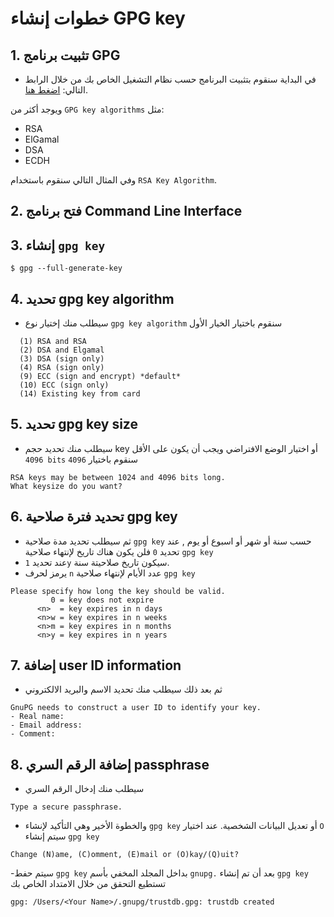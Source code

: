 
# خطوات إنشاء GPG key 

## 1. تثبيت برنامج GPG

- في البداية سنقوم بتثبيت البرنامج حسب نظام التشغيل الخاص بك من خلال الرابط التالي: [اضغط هنا](https://www.gnupg.org/download/).

ويوجد أكثر من `GPG key algorithms` مثل:
- RSA 
- ElGamal 
- DSA
- ECDH

 
وفي المثال التالي سنقوم باستخدام `RSA Key Algorithm`.


## 2. فتح برنامج Command Line Interface


## 3. إنشاء `gpg key`
```
$ gpg --full-generate-key
``` 

## 4. تحديد gpg key algorithm

-  سيطلب منك إختيار نوع `gpg key algorithm` سنقوم باختيار الخيار الأول 
    
    
```
  (1) RSA and RSA
  (2) DSA and Elgamal
  (3) DSA (sign only)
  (4) RSA (sign only)
  (9) ECC (sign and encrypt) *default*
  (10) ECC (sign only)
  (14) Existing key from card
  ```
  
  ## 5. تحديد gpg key size

- سيطلب منك تحديد حجم key أو اختيار الوضع الافتراضي ويجب أن يكون على الأقل `4096 bits` سنقوم باختيار `4096`

```
RSA keys may be between 1024 and 4096 bits long.
What keysize do you want? 
```

  ## 6. تحديد فترة صلاحية gpg key

- ثم سيطلب تحديد مدة صلاحية `gpg key` حسب سنة أو شهر أو اسبوع أو يوم , عند تحديد `0` فلن يكون هناك تاريخ لإنتهاء صلاحية `gpg key`  
- عند تحديد `1y` سيكون تاريخ صلاحيتة سنة.
- يرمز لحرف `n` عدد الأيام لإنتهاء صلاحية `gpg key`

```
Please specify how long the key should be valid.
         0 = key does not expire
      <n>  = key expires in n days
      <n>w = key expires in n weeks
      <n>m = key expires in n months
      <n>y = key expires in n years
```

  ## 7. إضافة user ID information

- ثم بعد ذلك سيطلب منك تحديد الاسم والبريد الالكتروني 

```
GnuPG needs to construct a user ID to identify your key.
- Real name:
- Email address:
- Comment:
```

## 8. إضافة الرقم السري passphrase

- سيطلب منك إدخال الرقم السري 
```
Type a secure passphrase.
```

- والخطوة الأخير وهي التأكيد لإنشاء `gpg key` أو تعديل البيانات الشخصية. عند اختيار `O` سيتم إنشاء `gpg key`

```
Change (N)ame, (C)omment, (E)mail or (O)kay/(Q)uit?
```

-سيتم حفط `gpg key` بداخل المجلد المخفي بأسم `gnupg.` بعد أن تم إنشاء `gpg key` تستطيع التحقق من خلال الامتداد الخاص بك

```
gpg: /Users/<Your Name>/.gnupg/trustdb.gpg: trustdb created
```


